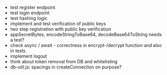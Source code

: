 - test register endpoint
- test login endpoint
- test hashing logic
- implement and test verification of public keys
- two step registration with public key verification
- appSecretBytes, encodeStringToBase64, decodeBase64ToString needs a test?
- check async / await - correctness in encrypt-/decrypt function and also in tests
- implement logout
- think about token removal from DB and whitelisting
- db-util.js: spacings in createConnection on purpose?